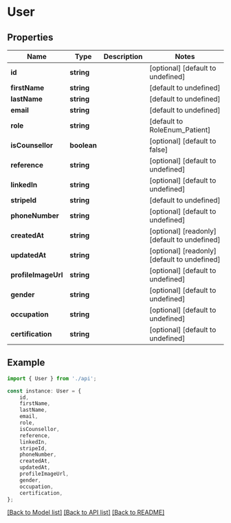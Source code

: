 # User


## Properties

Name | Type | Description | Notes
------------ | ------------- | ------------- | -------------
**id** | **string** |  | [optional] [default to undefined]
**firstName** | **string** |  | [default to undefined]
**lastName** | **string** |  | [default to undefined]
**email** | **string** |  | [default to undefined]
**role** | **string** |  | [default to RoleEnum_Patient]
**isCounsellor** | **boolean** |  | [optional] [default to false]
**reference** | **string** |  | [optional] [default to undefined]
**linkedIn** | **string** |  | [optional] [default to undefined]
**stripeId** | **string** |  | [default to undefined]
**phoneNumber** | **string** |  | [optional] [default to undefined]
**createdAt** | **string** |  | [optional] [readonly] [default to undefined]
**updatedAt** | **string** |  | [optional] [readonly] [default to undefined]
**profileImageUrl** | **string** |  | [optional] [default to undefined]
**gender** | **string** |  | [optional] [default to undefined]
**occupation** | **string** |  | [optional] [default to undefined]
**certification** | **string** |  | [optional] [default to undefined]

## Example

```typescript
import { User } from './api';

const instance: User = {
    id,
    firstName,
    lastName,
    email,
    role,
    isCounsellor,
    reference,
    linkedIn,
    stripeId,
    phoneNumber,
    createdAt,
    updatedAt,
    profileImageUrl,
    gender,
    occupation,
    certification,
};
```

[[Back to Model list]](../README.md#documentation-for-models) [[Back to API list]](../README.md#documentation-for-api-endpoints) [[Back to README]](../README.md)
